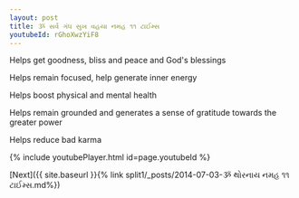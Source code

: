 ```yaml
---
layout: post
title: ૐ સર્વ ગંધ સુખ વહયા નમહ ૧૧ ટાઈમ્સ
youtubeId: rGhoXwzYiF8
---
```

 
 
Helps get goodness, bliss and peace and God's blessings
 
Helps remain focused, help generate inner energy 
 
Helps boost physical and mental health 
 
Helps remain grounded and generates a sense of gratitude towards the greater power 
 
Helps reduce bad karma
 
 
 
 


{% include youtubePlayer.html id=page.youtubeId %}
 
[Next]({{ site.baseurl }}{% link  split1/_posts/2014-07-03-ૐ થોરનાય નમહ ૧૧ ટાઈમ્સ.md%})
 
